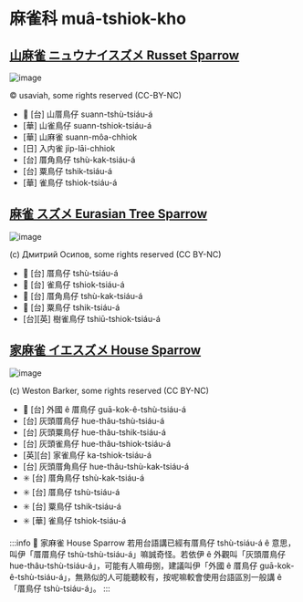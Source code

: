 # 麻雀科 muâ-tshiok-kho

## [山麻雀 ニュウナイスズメ Russet Sparrow](https://ebird.org/species/russpa2)

![image](https://inaturalist-open-data.s3.amazonaws.com/photos/354703501/large.jpg)

© usaviah, some rights reserved (CC-BY-NC)

- 🎯 [台] 山厝鳥仔 suann-tshù-tsiáu-á
- [華] 山雀鳥仔 suann-tshiok-tsiáu-á
- [華] 山麻雀 suann-môa-chhiok
- [日] 入内雀 ji̍p-lāi-chhiok
- [台] 厝角鳥仔 tshù-kak-tsiáu-á
- [台] 粟鳥仔 tshik-tsiáu-á
- [華] 雀鳥仔 tshiok-tsiáu-á

## [麻雀 スズメ Eurasian Tree Sparrow](https://ebird.org/species/eutspa)

![image](https://inaturalist-open-data.s3.amazonaws.com/photos/165351252/medium.jpg)

(c) Дмитрий Осипов, some rights reserved (CC BY-NC)

- 🎯 [台] 厝鳥仔 tshù-tsiáu-á
- 🎯 [台] 雀鳥仔 tshiok-tsiáu-á
- 🎯 [台] 厝角鳥仔 tshù-kak-tsiáu-á
- 🎯 [台] 粟鳥仔 tshik-tsiáu-á
- [台][英] 樹雀鳥仔 tshiū-tshiok-tsiáu-á

## [家麻雀 イエスズメ House Sparrow](https://ebird.org/species/houspa)

![image](https://inaturalist-open-data.s3.amazonaws.com/photos/189327799/medium.jpeg)

(c) Weston Barker, some rights reserved (CC BY-NC)

- 🎯 [台] 外國 ê 厝鳥仔 guā-kok-ê-tshù-tsiáu-á
- [台] 灰頭厝鳥仔 hue-thâu-tshù-tsiáu-á
- [台] 灰頭粟鳥仔 hue-thâu-tshik-tsiáu-á
- [台] 灰頭雀鳥仔 hue-thâu-tshiok-tsiáu-á
- [英][台] 家雀鳥仔 ka-tshiok-tsiáu-á
- [台] 灰頭厝角鳥仔 hue-thâu-tshù-kak-tsiáu-á
- ✳️ [台] 厝角鳥仔 tshù-kak-tsiáu-á
- ✳️ [台] 厝鳥仔 tshù-tsiáu-á
- ✳️ [台] 粟鳥仔 tshik-tsiáu-á
- ✳️ [華] 雀鳥仔 tshiok-tsiáu-á

:::info
📍 家麻雀 House Sparrow 若用台語講已經有厝鳥仔 tshù-tsiáu-á ê 意思，叫伊「厝厝鳥仔 tshù-tshù-tsiáu-á」嘛誠奇怪。若依伊 ê 外觀叫「灰頭厝鳥仔 hue-thâu-tshù-tsiáu-á」，可能有人嘛毋捌，建議叫伊「外國 ê 厝鳥仔 guā-kok-ê-tshù-tsiáu-á」，無熟似的人可能聽較有，按呢嘛較會使用台語區別一般講 ê「厝鳥仔 tshù-tsiáu-á」。
:::

